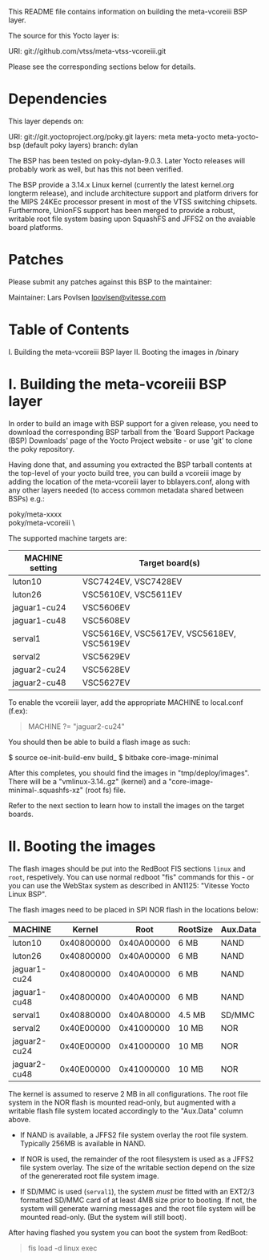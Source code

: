 This README file contains information on building the meta-vcoreiii
BSP layer.

The source for this Yocto layer is:

  URI: git://github.com/vtss/meta-vtss-vcoreiii.git

Please see the corresponding sections below for details.

Dependencies
============

This layer depends on:

  URI: git://git.yoctoproject.org/poky.git
  layers: meta meta-yocto meta-yocto-bsp (default poky layers)
  branch: dylan

The BSP has been tested on poky-dylan-9.0.3. Later Yocto releases will
probably work as well, but has this not been verified.

The BSP provide a 3.14.x Linux kernel (currently the latest kernel.org
longterm release), and include architecture support and platform
drivers for the MIPS 24KEc processor present in most of the VTSS
switching chipsets. Furthermore, UnionFS support has been merged to
provide a robust, writable root file system basing upon SquashFS and
JFFS2 on the avaiable board platforms.

Patches
=======

Please submit any patches against this BSP to the maintainer:

Maintainer: Lars Povlsen <lpovlsen@vitesse.com>

Table of Contents
=================

  I. Building the meta-vcoreiii BSP layer
 II. Booting the images in /binary

I. Building the meta-vcoreiii BSP layer
========================================

In order to build an image with BSP support for a given release, you
need to download the corresponding BSP tarball from the 'Board Support
Package (BSP) Downloads' page of the Yocto Project website - or use
'git' to clone the poky repository.

Having done that, and assuming you extracted the BSP tarball contents
at the top-level of your yocto build tree, you can build a
vcoreiii image by adding the location of the meta-vcoreiii
layer to bblayers.conf, along with any other layers needed (to access
common metadata shared between BSPs) e.g.:

  poky/meta-xxxx \
  poky/meta-vcoreiii \

The supported machine targets are:

MACHINE setting | Target board(s)
--------------- | ---------------
luton10         | VSC7424EV, VSC7428EV
luton26         | VSC5610EV, VSC5611EV
jaguar1-cu24    | VSC5606EV
jaguar1-cu48    | VSC5608EV
serval1         | VSC5616EV, VSC5617EV, VSC5618EV, VSC5619EV
serval2         | VSC5629EV
jaguar2-cu24    | VSC5628EV
jaguar2-cu48    | VSC5627EV

To enable the vcoreiii layer, add the appropriate MACHINE to local.conf (f.ex):

> MACHINE ?= "jaguar2-cu24"

You should then be able to build a flash image as such:

  $ source oe-init-build-env build_<target>
  $ bitbake core-image-minimal

After this completes, you should find the images in
"tmp/deploy/images". There will be a "vmlinux-3.14.<machine>.gz"
(kernel) and a "core-image-minimal-<machine>.squashfs-xz" (root fs)
file.

Refer to the next section to learn how to install the images on the
target boards.

II. Booting the images
======================

The flash images should be put into the RedBoot FIS sections `linux`
and `root`, respetively. You can use normal redboot "fis" commands for
this - or you can use the WebStax system as described in AN1125:
"Vitesse Yocto Linux BSP".

The flash images need to be placed in SPI NOR flash in the locations
below:

MACHINE         |   Kernel   |    Root    | RootSize | Aux.Data |
-------         | ---------- | ---------- | -------- | -------- |
luton10         | 0x40800000 | 0x40A00000 |     6 MB |    NAND  |
luton26         | 0x40800000 | 0x40A00000 |     6 MB |    NAND  |
jaguar1-cu24    | 0x40800000 | 0x40A00000 |     6 MB |    NAND  |
jaguar1-cu48    | 0x40800000 | 0x40A00000 |     6 MB |    NAND  |
serval1         | 0x40880000 | 0x40A80000 |   4.5 MB |  SD/MMC  |
serval2         | 0x40E00000 | 0x41000000 |    10 MB |     NOR  |
jaguar2-cu24    | 0x40E00000 | 0x41000000 |    10 MB |     NOR  |
jaguar2-cu48    | 0x40E00000 | 0x41000000 |    10 MB |     NOR  |

The kernel is assumed to reserve 2 MB in all configurations. The root
file system in the NOR flash is mounted read-only, but augmented with
a writable flash file system located accordingly to the "Aux.Data"
column above. 

* If NAND is available, a JFFS2 file system overlay the root file
system. Typically 256MB is available in NAND.

* If NOR is used, the remainder of the root filesystem is used as a
JFFS2 file system overlay. The size of the writable section depend on
the size of the genererated root file system image.

* If SD/MMC is used (`serval1`), the system *must* be fitted with an
EXT2/3 formatted SD/MMC card of at least 4MB size prior to booting. If
not, the system will generate warning messages and the root file
system will be mounted read-only. (But the system will still boot).

After having flashed you system you can boot the system from RedBoot:

> fis load -d linux
> exec

